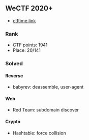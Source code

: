 ## WeCTF 2020+
* [ctftime link](https://ctftime.org/event/1072)

### Rank
* CTF points: 1941
* Place: 20/141

### Solved
#### Reverse
* babyrev: deassemble, user-agent

#### Web
* Red Team: subdomain discover

#### Crypto
* Hashtable: force collision
